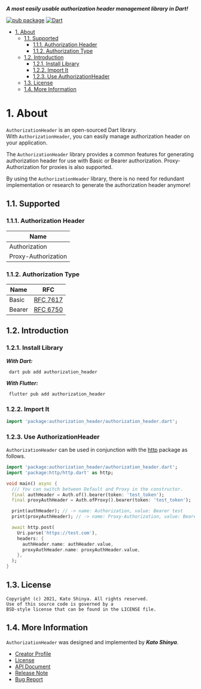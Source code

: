 **_A most easily usable authorization header management library in Dart!_**

[![pub package](https://img.shields.io/pub/v/authorization_header.svg)](https://pub.dev/packages/authorization_header)
[![Dart](https://github.com/myConsciousness/authorization-header/actions/workflows/dart.yml/badge.svg)](https://github.com/myConsciousness/authorization-header/actions/workflows/dart.yml)

<!-- TOC -->

- [1. About](#1-about)
  - [1.1. Supported](#11-supported)
    - [1.1.1. Authorization Header](#111-authorization-header)
    - [1.1.2. Authorization Type](#112-authorization-type)
  - [1.2. Introduction](#12-introduction)
    - [1.2.1. Install Library](#121-install-library)
    - [1.2.2. Import It](#122-import-it)
    - [1.2.3. Use AuthorizationHeader](#123-use-authorizationheader)
  - [1.3. License](#13-license)
  - [1.4. More Information](#14-more-information)

<!-- /TOC -->

# 1. About

`AuthorizationHeader` is an open-sourced Dart library.</br>
With `AuthorizationHeader`, you can easily manage authorization header on your application.

The `AuthorizationHeader` library provides a common features for generating authorization header for use with Basic or Bearer authorization. Proxy-Authorization for proxies is also supported.

By using the `AuthorizationHeader` library, there is no need for redundant implementation or research to generate the authorization header anymore!

## 1.1. Supported

### 1.1.1. Authorization Header

| Name                |
| ------------------- |
| Authorization       |
| Proxy-Authorization |

### 1.1.2. Authorization Type

| Name   | RFC                                                       |
| ------ | --------------------------------------------------------- |
| Basic  | [RFC 7617](https://datatracker.ietf.org/doc/html/rfc7617) |
| Bearer | [RFC 6750](https://datatracker.ietf.org/doc/html/rfc6750) |

## 1.2. Introduction

### 1.2.1. Install Library

**_With Dart:_**

```terminal
 dart pub add authorization_header
```

**_With Flutter:_**

```terminal
 flutter pub add authorization_header
```

### 1.2.2. Import It

```dart
import 'package:authorization_header/authorization_header.dart';
```

### 1.2.3. Use AuthorizationHeader

`AuthorizationHeader` can be used in conjunction with the [http](https://pub.dev/packages/http) package as follows.

```dart
import 'package:authorization_header/authorization_header.dart';
import 'package:http/http.dart' as http;

void main() async {
  /// You can switch between Default and Proxy in the constructor.
  final authHeader = Auth.of().bearer(token: 'test_token');
  final proxyAuthHeader = Auth.ofProxy().bearer(token: 'test_token');

  print(authHeader); // -> name: Authorization, value: Bearer test
  print(proxyAuthHeader); // -> name: Proxy-Authorization, value: Bearer test

  await http.post(
    Uri.parse('https://test.com'),
    headers: {
      authHeader.name: authHeader.value,
      proxyAuthHeader.name: proxyAuthHeader.value,
    },
  );
}
```

## 1.3. License

```license
Copyright (c) 2021, Kato Shinya. All rights reserved.
Use of this source code is governed by a
BSD-style license that can be found in the LICENSE file.
```

## 1.4. More Information

`AuthorizationHeader` was designed and implemented by **_Kato Shinya_**.

- [Creator Profile](https://github.com/myConsciousness)
- [License](https://github.com/myConsciousness/authorization-header/blob/main/LICENSE)
- [API Document](https://pub.dev/documentation/authorization_header/latest/authorization_header/authorization_header-library.html)
- [Release Note](https://github.com/myConsciousness/authorization-header/releases)
- [Bug Report](https://github.com/myConsciousness/authorization-header/issues)
